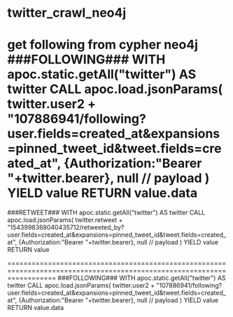 # twitter_crawl_neo4j


get following from cypher neo4j
###FOLLOWING###
WITH apoc.static.getAll("twitter") AS twitter
CALL apoc.load.jsonParams(
  twitter.user2 + "107886941/following?user.fields=created_at&expansions=pinned_tweet_id&tweet.fields=created_at",
  {Authorization:"Bearer "+twitter.bearer},
  null // payload
)
YIELD value
RETURN value.data
========================================================================================================================
###RETWEET###
WITH apoc.static.getAll("twitter") AS twitter
CALL apoc.load.jsonParams(
  twitter.retweet + "1543998368040435712/retweeted_by?user.fields=created_at&expansions=pinned_tweet_id&tweet.fields=created_at",
  {Authorization:"Bearer "+twitter.bearer},
  null // payload
)
YIELD value
RETURN value

========================================================================================================================
###FOLLOWING###
WITH apoc.static.getAll("twitter") AS twitter
CALL apoc.load.jsonParams(
  twitter.user2 + "107886941/following?user.fields=created_at&expansions=pinned_tweet_id&tweet.fields=created_at",
  {Authorization:"Bearer "+twitter.bearer},
  null // payload
)
YIELD value
RETURN value.data

